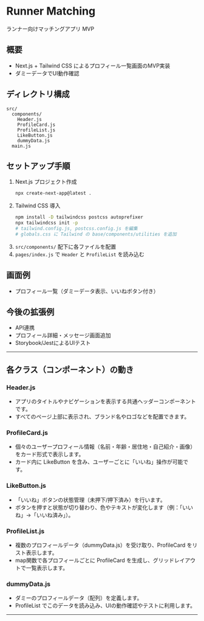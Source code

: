 # Runner Matching

ランナー向けマッチングアプリ MVP

## 概要
- Next.js + Tailwind CSS によるプロフィール一覧画面のMVP実装
- ダミーデータでUI動作確認

## ディレクトリ構成

```
src/
  components/
    Header.js
    ProfileCard.js
    ProfileList.js
    LikeButton.js
    dummyData.js
  main.js
```

## セットアップ手順

1. Next.js プロジェクト作成
   ```sh
   npx create-next-app@latest .
   ```
2. Tailwind CSS 導入
   ```sh
   npm install -D tailwindcss postcss autoprefixer
   npx tailwindcss init -p
   # tailwind.config.js, postcss.config.js を編集
   # globals.css に Tailwind の base/components/utilities を追加
   ```
3. `src/components/` 配下に各ファイルを配置
4. `pages/index.js` で `Header` と `ProfileList` を読み込む

## 画面例
- プロフィール一覧（ダミーデータ表示、いいねボタン付き）

## 今後の拡張例
- API連携
- プロフィール詳細・メッセージ画面追加
- Storybook/JestによるUIテスト

---



## 各クラス（コンポーネント）の動き

### Header.js
- アプリのタイトルやナビゲーションを表示する共通ヘッダーコンポーネントです。
- すべてのページ上部に表示され、ブランド名やロゴなどを配置できます。

### ProfileCard.js
- 個々のユーザープロフィール情報（名前・年齢・居住地・自己紹介・画像）をカード形式で表示します。
- カード内に LikeButton を含み、ユーザーごとに「いいね」操作が可能です。

### LikeButton.js
- 「いいね」ボタンの状態管理（未押下/押下済み）を行います。
- ボタンを押すと状態が切り替わり、色やテキストが変化します（例：「いいね」→「いいね済み」）。

### ProfileList.js
- 複数のプロフィールデータ（dummyData.js）を受け取り、ProfileCard をリスト表示します。
- map関数で各プロフィールごとに ProfileCard を生成し、グリッドレイアウトで一覧表示します。

### dummyData.js
- ダミーのプロフィールデータ（配列）を定義します。
- ProfileList でこのデータを読み込み、UIの動作確認やテストに利用します。

---